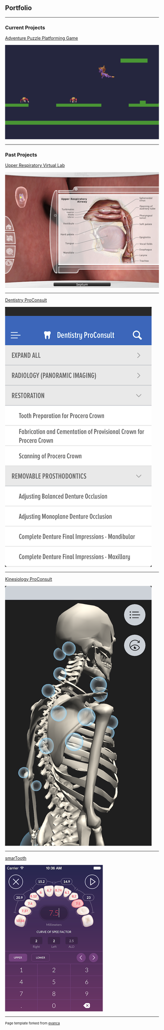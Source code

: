## Portfolio

---

### Current Projects

[Adventure Puzzle Platforming Game](game/main)

<img src="game/images/gameplay_thumb.png?raw=true"/>

---

### Past Projects

[Upper Respiratory Virtual Lab](projectPages/urvl/main)

<img src="projectPages/urvl/img_map_thumb.png?raw=true"/>

---

[Dentistry ProConsult](/projectPages/dentistryPro/main)

<img src="projectPages/dentistryPro/list_thumb.png?raw=true"/>

---

[Kinesiology ProConsult](/projectPages/otKinesiology/main)

<img src="projectPages/otKinesiology/zoomed_thumb.png?raw=true"/>

---

[smarTooth](/projectPages/smarTooth/main)

<img src="projectPages/smarTooth/calc_thumb.png?raw=true"/>

---
<p style="font-size:11px">Page template forked from <a href="https://github.com/evanca/quick-portfolio">evanca</a></p>
<!-- Remove above link if you don't want to attibute -->
